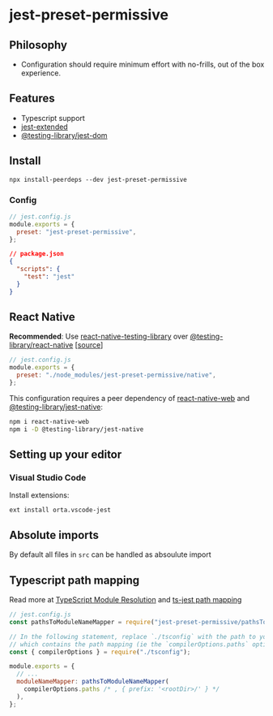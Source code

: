 # jest-preset-permissive

## Philosophy

- Configuration should require minimum effort with no-frills, out of the box experience.

## Features

- Typescript support
- [jest-extended](https://github.com/jest-community/jest-extended)
- [@testing-library/jest-dom](https://github.com/testing-library/jest-dom)

## Install

```shell
npx install-peerdeps --dev jest-preset-permissive
```

### Config

```js
// jest.config.js
module.exports = {
  preset: "jest-preset-permissive",
};
```

```json
// package.json
{
  "scripts": {
    "test": "jest"
  }
}
```

## React Native

**Recommended**: Use [react-native-testing-library](https://github.com/callstack/react-native-testing-library) over [@testing-library/react-native](https://github.com/testing-library/native-testing-library) [[source](https://twitter.com/kentcdodds/status/1283815988496961537)]

```js
// jest.config.js
module.exports = {
  preset: "./node_modules/jest-preset-permissive/native",
};
```

This configuration requires a peer dependency of [react-native-web](https://github.com/necolas/react-native-web) and [@testing-library/jest-native](https://github.com/testing-library/jest-native):

```sh
npm i react-native-web
npm i -D @testing-library/jest-native
```

## Setting up your editor

### Visual Studio Code

Install extensions:

```shell
ext install orta.vscode-jest
```

## Absolute imports

By default all files in `src` can be handled as absoulute import

## Typescript path mapping

Read more at [TypeScript Module Resolution](https://www.typescriptlang.org/docs/handbook/module-resolution.html#path-mapping) and [ts-jest path mapping](https://kulshekhar.github.io/ts-jest/user/config/#paths-mapping)

```js
// jest.config.js
const pathsToModuleNameMapper = require("jest-preset-permissive/pathsToModuleNameMapper"); // reuses the one from ts-jest

// In the following statement, replace `./tsconfig` with the path to your `tsconfig` file
// which contains the path mapping (ie the `compilerOptions.paths` option):
const { compilerOptions } = require("./tsconfig");

module.exports = {
  // ...
  moduleNameMapper: pathsToModuleNameMapper(
    compilerOptions.paths /* , { prefix: '<rootDir>/' } */
  ),
};
```
